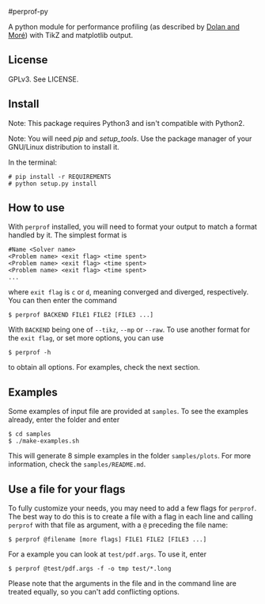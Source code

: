 #perprof-py

A python module for performance profiling (as described by [Dolan and
Moré](http://arxiv.org/abs/cs/0102001)) with TikZ and matplotlib output.

## License

GPLv3. See LICENSE.

## Install

Note: This package requires Python3 and isn't compatible with Python2.

Note: You will need *pip* and *setup_tools*. Use the package manager of your
GNU/Linux distribution to install it.

In the terminal:

    # pip install -r REQUIREMENTS
    # python setup.py install

## How to use

With `perprof` installed, you will need to format your output to match a format
handled by it. The simplest format is

```
#Name <Solver name>
<Problem name> <exit flag> <time spent>
<Problem name> <exit flag> <time spent>
<Problem name> <exit flag> <time spent>
...
```

where `exit flag` is `c` or `d`, meaning converged and diverged, respectively.
You can then enter the command

    $ perprof BACKEND FILE1 FILE2 [FILE3 ...]

With `BACKEND` being one of `--tikz`, `--mp` or `--raw`.
To use another format for the `exit flag`, or set more options, you can use

    $ perprof -h

to obtain all options. For examples, check the next section.

## Examples

Some examples of input file are provided at `samples`.
To see the examples already, enter the folder and enter

    $ cd samples
    $ ./make-examples.sh

This will generate 8 simple examples in the folder `samples/plots`.
For more information, check the `samples/README.md`.

## Use a file for your flags

To fully customize your needs, you may need to add a few flags for `perprof`. The
best way to do this is to create a file with a flag in each line and calling
`perprof` with that file as argument, with a `@` preceding the file name:

    $ perprof @filename [more flags] FILE1 FILE2 [FILE3 ...]

For a example you can look at `test/pdf.args`. To use it, enter

    $ perprof @test/pdf.args -f -o tmp test/*.long 

Please note that the arguments in the file and in the command line are
treated equally, so you can't add conflicting options.
